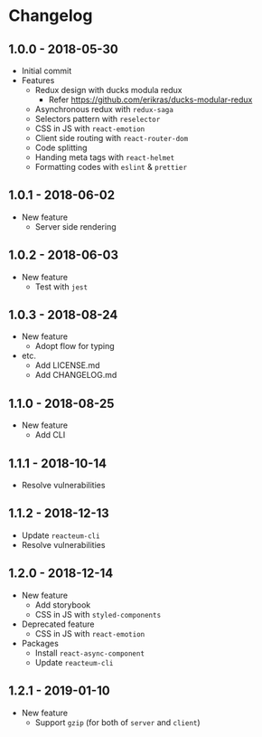 # Changelog

## 1.0.0 - 2018-05-30
- Initial commit
- Features
  - Redux design with ducks modula redux
    - Refer https://github.com/erikras/ducks-modular-redux
  - Asynchronous redux with `redux-saga`
  - Selectors pattern with `reselector`
  - CSS in JS with `react-emotion`
  - Client side routing with `react-router-dom`
  - Code splitting
  - Handing meta tags with `react-helmet`
  - Formatting codes with `eslint` & `prettier`

## 1.0.1 - 2018-06-02
- New feature
  - Server side rendering

## 1.0.2 - 2018-06-03
- New feature
  - Test with `jest`

## 1.0.3 - 2018-08-24
- New feature
  - Adopt flow for typing
- etc.
  - Add LICENSE.md
  - Add CHANGELOG.md

## 1.1.0 - 2018-08-25
- New feature
  - Add CLI

## 1.1.1 - 2018-10-14
- Resolve vulnerabilities

## 1.1.2 - 2018-12-13
- Update `reacteum-cli`
- Resolve vulnerabilities

## 1.2.0 - 2018-12-14
- New feature
  - Add storybook
  - CSS in JS with `styled-components`
- Deprecated feature
  - CSS in JS with `react-emotion`
- Packages
  - Install `react-async-component`
  - Update `reacteum-cli`

## 1.2.1 - 2019-01-10
- New feature
  - Support `gzip` (for both of `server` and `client`)
